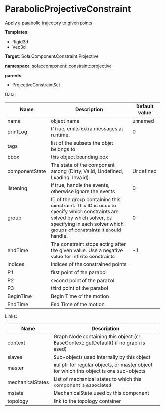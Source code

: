 # ParabolicProjectiveConstraint

Apply a parabolic trajectory to given points


__Templates__:

- Rigid3d
- Vec3d

__Target__: Sofa.Component.Constraint.Projective

__namespace__: sofa::component::constraint::projective

__parents__: 

- ProjectiveConstraintSet

Data: 

<table>
<thead>
    <tr>
        <th>Name</th>
        <th>Description</th>
        <th>Default value</th>
    </tr>
</thead>
<tbody>
	<tr>
		<td>name</td>
		<td>
object name
</td>
		<td>unnamed</td>
	</tr>
	<tr>
		<td>printLog</td>
		<td>
if true, emits extra messages at runtime.
</td>
		<td>0</td>
	</tr>
	<tr>
		<td>tags</td>
		<td>
list of the subsets the objet belongs to
</td>
		<td></td>
	</tr>
	<tr>
		<td>bbox</td>
		<td>
this object bounding box
</td>
		<td></td>
	</tr>
	<tr>
		<td>componentState</td>
		<td>
The state of the component among (Dirty, Valid, Undefined, Loading, Invalid).
</td>
		<td>Undefined</td>
	</tr>
	<tr>
		<td>listening</td>
		<td>
if true, handle the events, otherwise ignore the events
</td>
		<td>0</td>
	</tr>
	<tr>
		<td>group</td>
		<td>
ID of the group containing this constraint. This ID is used to specify which constraints are solved by which solver, by specifying in each solver which groups of constraints it should handle.
</td>
		<td>0</td>
	</tr>
	<tr>
		<td>endTime</td>
		<td>
The constraint stops acting after the given value.
Use a negative value for infinite constraints
</td>
		<td>-1</td>
	</tr>
	<tr>
		<td>indices</td>
		<td>
Indices of the constrained points
</td>
		<td></td>
	</tr>
	<tr>
		<td>P1</td>
		<td>
first point of the parabol
</td>
		<td></td>
	</tr>
	<tr>
		<td>P2</td>
		<td>
second point of the parabol
</td>
		<td></td>
	</tr>
	<tr>
		<td>P3</td>
		<td>
third point of the parabol
</td>
		<td></td>
	</tr>
	<tr>
		<td>BeginTime</td>
		<td>
Begin Time of the motion
</td>
		<td></td>
	</tr>
	<tr>
		<td>EndTime</td>
		<td>
End Time of the motion
</td>
		<td></td>
	</tr>

</tbody>
</table>

Links: 

| Name | Description |
| ---- | ----------- |
|context|Graph Node containing this object (or BaseContext::getDefault() if no graph is used)|
|slaves|Sub-objects used internally by this object|
|master|nullptr for regular objects, or master object for which this object is one sub-objects|
|mechanicalStates|List of mechanical states to which this component is associated|
|mstate|MechanicalState used by this component|
|topology|link to the topology container|



